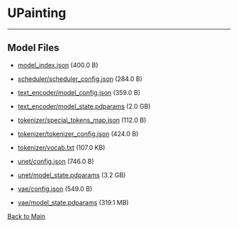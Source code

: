 
# UPainting
---



## Model Files

- [model_index.json](https://paddlenlp.bj.bcebos.com/models/community/PaddlePaddle/UPainting/model_index.json) (400.0 B)

- [scheduler/scheduler_config.json](https://paddlenlp.bj.bcebos.com/models/community/PaddlePaddle/UPainting/scheduler/scheduler_config.json) (284.0 B)

- [text_encoder/model_config.json](https://paddlenlp.bj.bcebos.com/models/community/PaddlePaddle/UPainting/text_encoder/model_config.json) (359.0 B)

- [text_encoder/model_state.pdparams](https://paddlenlp.bj.bcebos.com/models/community/PaddlePaddle/UPainting/text_encoder/model_state.pdparams) (2.0 GB)

- [tokenizer/special_tokens_map.json](https://paddlenlp.bj.bcebos.com/models/community/PaddlePaddle/UPainting/tokenizer/special_tokens_map.json) (112.0 B)

- [tokenizer/tokenizer_config.json](https://paddlenlp.bj.bcebos.com/models/community/PaddlePaddle/UPainting/tokenizer/tokenizer_config.json) (424.0 B)

- [tokenizer/vocab.txt](https://paddlenlp.bj.bcebos.com/models/community/PaddlePaddle/UPainting/tokenizer/vocab.txt) (107.0 KB)

- [unet/config.json](https://paddlenlp.bj.bcebos.com/models/community/PaddlePaddle/UPainting/unet/config.json) (746.0 B)

- [unet/model_state.pdparams](https://paddlenlp.bj.bcebos.com/models/community/PaddlePaddle/UPainting/unet/model_state.pdparams) (3.2 GB)

- [vae/config.json](https://paddlenlp.bj.bcebos.com/models/community/PaddlePaddle/UPainting/vae/config.json) (549.0 B)

- [vae/model_state.pdparams](https://paddlenlp.bj.bcebos.com/models/community/PaddlePaddle/UPainting/vae/model_state.pdparams) (319.1 MB)


[Back to Main](../../)